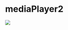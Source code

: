 # mediaPlayer2  

![](https://github.com/huyenlamchiton/mediaPlayer2/blob/master/image/Capture.PNG)

